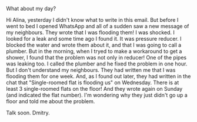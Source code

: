 What about my day?

Hi Alina, yesterday I didn't know what to write in this email. But before I went to bed I opened WhatsApp and all of a sudden saw a new message of my neighbours. They wrote that I was flooding them! I was shocked. I looked for a leak and some time ago I found it. It was pressure reducer. I blocked the water and wrote them about it, and that I was going to call a plumber. But in the morning, when I tryed to make a workaround to get a shower, I found that the problem was not only in reducer! One of the pipes was leaking too. I called the plumber and he fixed the problem in one hour. But I don't understand my neighbours. They had written me that I was flooding them for one week. And, as I found out later, they had written in the chat that "Single-roomed flat is flooding us" on Wednesday. There is at least 3 single-roomed flats on the floor! And they wrote again on Sunday (and indicated the flat number). I'm wondering why they just didn't go up a floor and told me about the problem.

Talk soon. Dmitry.